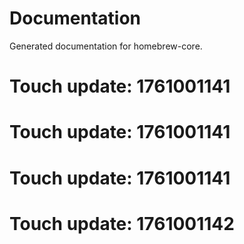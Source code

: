 # Documentation

Generated documentation for homebrew-core.

# Touch update: 1761001141

# Touch update: 1761001141

# Touch update: 1761001141

# Touch update: 1761001142
